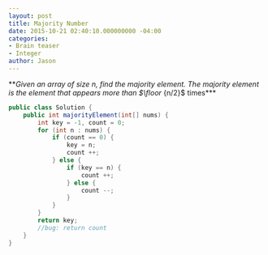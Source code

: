 ```yaml
---
layout: post
title: Majority Number
date: 2015-10-21 02:40:10.000000000 -04:00
categories:
- Brain teaser
- Integer
author: Jason
---
```

<p>**<em>Given an array of size n, find the majority element. The majority element is the element that appears more than $\floor</em> {n/2}$ times***</p>

``` java
public class Solution {
    public int majorityElement(int[] nums) {
        int key = -1, count = 0;
        for (int n : nums) {
            if (count == 0) {
                key = n;
                count ++;
            } else {
                if (key == n) {
                    count ++;
                } else {
                    count --;
                }
            }
        }
        return key;
        //bug: return count
    }
}
```
